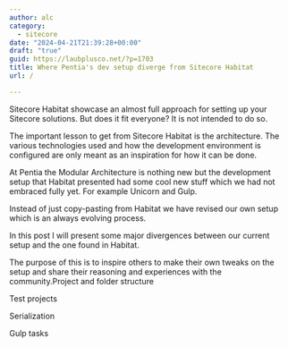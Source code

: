 ```yaml
---
author: alc
category:
  - sitecore
date: "2024-04-21T21:39:28+00:00"
draft: "true"
guid: https://laubplusco.net/?p=1703
title: Where Pentia's dev setup diverge from Sitecore Habitat
url: /

---
```

Sitecore Habitat showcase an almost full approach for setting up your Sitecore solutions. But does it fit everyone? It is not intended to do so.

The important lesson to get from Sitecore Habitat is the architecture. The various technologies used and how the development environment is configured are only meant as an inspiration for how it can be done.

At Pentia the Modular Architecture is nothing new but the development setup that Habitat presented had some cool new stuff which we had not embraced fully yet. For example Unicorn and Gulp.

Instead of just copy-pasting from Habitat we have revised our own setup which is an always evolving process.

In this post I will present some major divergences between our current setup and the one found in Habitat.

The purpose of this is to inspire others to make their own tweaks on the setup and share their reasoning and experiences with the community.Project and folder structure

Test projects

Serialization

Gulp tasks
